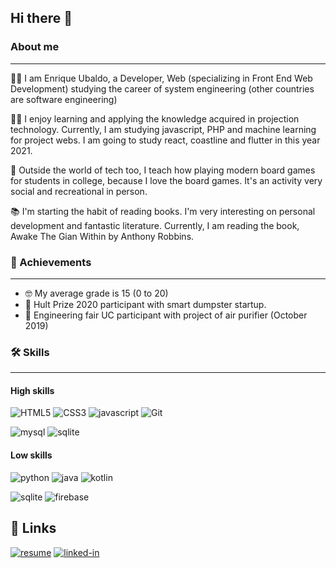 ## Hi there 👋

### About me
---

👨‍🎓 I am Enrique Ubaldo, a Developer, Web (specializing in Front End Web Development) studying the career of system engineering (other countries are software engineering)

👨‍💻 I enjoy learning and applying the knowledge acquired in projection technology. Currently, I am studying javascript, PHP and machine learning for project webs. I am going to study react, coastline and flutter in this year 2021.

🎲 Outside the world of tech too, I teach how playing modern board games for students in college, because I love the board games. It's an activity very social and recreational in person.

📚 I'm starting the habit of reading books. I'm very interesting on personal development and fantastic literature. Currently, I am reading the book, Awake The Gian Within by Anthony Robbins.

### 🥇 Achievements
---

* 🤓 My average grade is 15 (0 to 20)
* 🤝 Hult Prize 2020 participant with smart dumpster startup.
* 🤝 Engineering fair UC participant with project of air purifier (October 2019)

### 🛠️ Skills
---

#### High skills
![HTML5](https://img.shields.io/badge/HTML5-E34F26?style=for-the-badge&logo=HTML5&logoColor=white)
![CSS3](https://img.shields.io/badge/CSS3-1572B6?style=for-the-badge&logo=CSS3&logoColor=white)
![javascript](https://img.shields.io/badge/JavaScript-323330?style=for-the-badge&logo=javascript&logoColor=F7DF1E)
![Git](https://img.shields.io/badge/Git-F05032?style=for-the-badge&logo=Git&logoColor=white)

![mysql](https://img.shields.io/badge/MySQL-00000F?style=for-the-badge&logo=mysql&logoColor=white)
![sqlite](https://img.shields.io/badge/SQLite-07405E?style=for-the-badge&logo=sqlite&logoColor=white)

#### Low skills
![python](https://img.shields.io/badge/Python-0095D5?style=for-the-badge&logo=python&logoColor=white)
![java](https://img.shields.io/badge/Java-007396?style=for-the-badge&logo=python&logoColor=white)
![kotlin](https://img.shields.io/badge/Kotlin-0095D5?style=for-the-badge&logo=python&logoColor=white)

![sqlite](https://img.shields.io/badge/SQLite-3776AB?style=for-the-badge&logo=sqlite&logoColor=white)
![firebase](https://img.shields.io/badge/Firebase-ffaa00?style=for-the-badge&logo=Firebase&logoColor=white)

## 🔗 Links
[![resume](https://img.shields.io/badge/Resume-4285F4?style=for-the-badge&logo=read-the-docs&logoColor=white)](https://s3.us-west-2.amazonaws.com/secure.notion-static.com/93ced180-25b4-443f-9cca-b2b908f7acc9/Enrique_Ubaldo.pdf?X-Amz-Algorithm=AWS4-HMAC-SHA256&X-Amz-Credential=AKIAT73L2G45O3KS52Y5%2F20210604%2Fus-west-2%2Fs3%2Faws4_request&X-Amz-Date=20210604T152321Z&X-Amz-Expires=86400&X-Amz-Signature=90b6abb1868a5ad53d071c88b67e6ff76fed204c187f04d4155090f4fa80cb8b&X-Amz-SignedHeaders=host&response-content-disposition=filename%20%3D"Enrique%2520Ubaldo.pdf")
[![linked-in](https://img.shields.io/badge/Linked_In-0077B5?style=for-the-badge&logo=LinkedIn&logoColor=white)](https://www.linkedin.com/in/herrius/)
